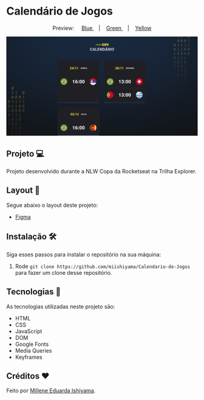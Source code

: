 # Calendário de Jogos

<p align="center">
  Preview:
    &nbsp;&nbsp;&nbsp;
  <a href="./preview/Blue">
    Blue
  </a>
    &nbsp;&nbsp;&nbsp;|&nbsp;&nbsp;&nbsp;
  <a href="./preview/Green">
    Green
  </a>
    &nbsp;&nbsp;&nbsp;|&nbsp;&nbsp;&nbsp;
  <a href="./preview/Yellow">
    Yellow
  </a>
</p>

![preview](./preview/Blue/Calendario-de-Jogos-Blue.png)

## Projeto 💻
Projeto desenvolvido durante a NLW Copa da Rocketseat na Trilha Explorer.

## Layout 🔖
Segue abaixo o layout deste projeto:
- [Figma](https://www.figma.com/file/C8RoJQIaGoUDgqd1ZR4pG0/Calend%C3%A1rio-de-Jogos-(Community))

## Instalação 🛠
Siga esses passos para instalar o repositório na sua máquina:
1. Rode `git clone https://github.com/miishiyama/Calendario-de-Jogos` para fazer um clone desse repositório.

## Tecnologias 🚀
As tecnologias utilizadas neste projeto são:
- HTML
- CSS
- JavaScript
- DOM
- Google Fonts
- Media Queries
- Keyframes

## Créditos ❤️
Feito por [Millene Eduarda Ishiyama](https://github.com/miishiyama/).
